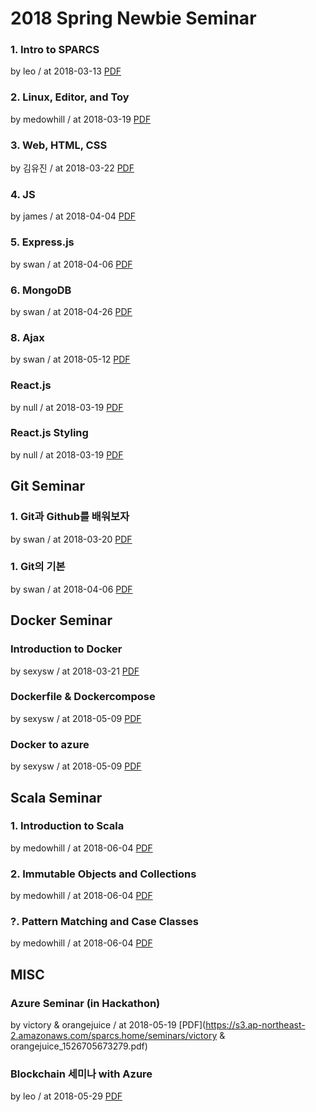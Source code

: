 # 2018 Spring Newbie Seminar

### 1. Intro to SPARCS

by leo / at 2018-03-13
[PDF](https://s3.ap-northeast-2.amazonaws.com/sparcs.home/seminars/leo_1520905964328.pdf)

### 2. Linux, Editor, and Toy

by medowhill / at 2018-03-19
[PDF](https://s3.ap-northeast-2.amazonaws.com/sparcs.home/seminars/medowhill_1521434282195.pdf)

### 3. Web, HTML, CSS

by 김유진 / at 2018-03-22
[PDF](https://s3.ap-northeast-2.amazonaws.com/sparcs.home/seminars/김유진_1521726148256.pdf)

### 4. JS

by james / at 2018-04-04
[PDF](https://s3.ap-northeast-2.amazonaws.com/sparcs.home/seminars/james_1522838241218.pdf)

### 5. Express.js

by swan / at 2018-04-06
[PDF](https://s3.ap-northeast-2.amazonaws.com/sparcs.home/seminars/swan_1523021192308.pdf)

### 6. MongoDB

by swan / at 2018-04-26
[PDF](https://s3.ap-northeast-2.amazonaws.com/sparcs.home/seminars/swan_1524676772983.pdf)

### 8. Ajax

by swan / at 2018-05-12
[PDF](https://s3.ap-northeast-2.amazonaws.com/sparcs.home/seminars/swan_1526100802304.pdf)

### React.js

by null / at 2018-03-19
[PDF](https://s3.ap-northeast-2.amazonaws.com/sparcs.home/seminars/null_1521433303854.pdf)

### React.js Styling

by null / at 2018-03-19
[PDF](https://s3.ap-northeast-2.amazonaws.com/sparcs.home/seminars/null_1521433333000.pdf)

## Git Seminar

### 1. Git과 Github를 배워보자

by swan / at 2018-03-20
[PDF](https://s3.ap-northeast-2.amazonaws.com/sparcs.home/seminars/swan_1521521368305.pdf)

### 1. Git의 기본

by swan / at 2018-04-06
[PDF](https://s3.ap-northeast-2.amazonaws.com/sparcs.home/seminars/swan_1523021066167.pdf)

## Docker Seminar

### Introduction to Docker

by sexysw / at 2018-03-21
[PDF](https://s3.ap-northeast-2.amazonaws.com/sparcs.home/seminars/sexysw_1521610748772.pdf)

### Dockerfile & Dockercompose

by sexysw / at 2018-05-09
[PDF](https://s3.ap-northeast-2.amazonaws.com/sparcs.home/seminars/sexysw_1525870416847.pdf)

### Docker to azure

by sexysw / at 2018-05-09
[PDF](https://s3.ap-northeast-2.amazonaws.com/sparcs.home/seminars/sexysw_1525870436971.pdf)

## Scala Seminar

### 1. Introduction to Scala

by medowhill / at 2018-06-04
[PDF](https://s3.ap-northeast-2.amazonaws.com/sparcs.home/seminars/medowhill_1528118114316.pdf)

### 2. Immutable Objects and Collections

by medowhill / at 2018-06-04
[PDF](https://s3.ap-northeast-2.amazonaws.com/sparcs.home/seminars/medowhill_1528118142794.pdf)

### ?. Pattern Matching and Case Classes

by medowhill / at 2018-06-04
[PDF](https://s3.ap-northeast-2.amazonaws.com/sparcs.home/seminars/medowhill_1528118171916.pdf)

## MISC

### Azure Seminar (in Hackathon)

by victory & orangejuice / at 2018-05-19
[PDF](https://s3.ap-northeast-2.amazonaws.com/sparcs.home/seminars/victory & orangejuice_1526705673279.pdf)

### Blockchain 세미나 with Azure

by leo / at 2018-05-29
[PDF](https://s3.ap-northeast-2.amazonaws.com/sparcs.home/seminars/leo_1527520054015.pdf)
